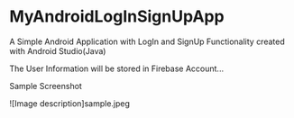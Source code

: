 # MyAndroidLogInSignUpApp

A Simple Android Application with LogIn and SignUp Functionality created with Android Studio(Java)

The User Information will be stored in Firebase Account...

Sample Screenshot

![Image description]sample.jpeg

